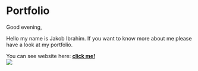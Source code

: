 # Portfolio
Good evening,
<p>Hello my name is Jakob Ibrahim. If you want to know more about me please have a look at my portfolio.</p>
You can see website here: <a href='https://portfolio-jakob-ibrahim.netlify.app/'><strong> click me! </strong></a>
</br>
<img src="![image](https://user-images.githubusercontent.com/91326015/192013868-edec9c2d-3443-4fe3-8c17-7edcf49c44c0.png)" />
